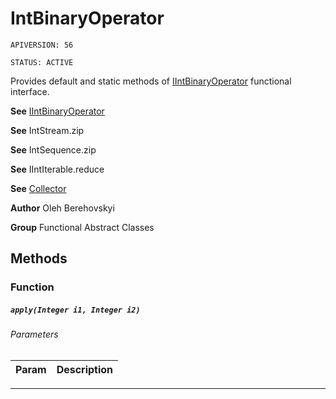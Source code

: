 # IntBinaryOperator

`APIVERSION: 56`

`STATUS: ACTIVE`

Provides default and static methods of [IIntBinaryOperator](/docs/Functional-Interfaces/IIntBinaryOperator.md) functional interface.


**See** [IIntBinaryOperator](/docs/Functional-Interfaces/IIntBinaryOperator.md)


**See** IntStream.zip


**See** IntSequence.zip


**See** IIntIterable.reduce


**See** [Collector](/docs/Functional-Abstract-Classes/Collector.md)


**Author** Oleh Berehovskyi


**Group** Functional Abstract Classes

## Methods
### Function
##### `apply(Integer i1, Integer i2)`
###### Parameters
|Param|Description|
|---|---|

---

